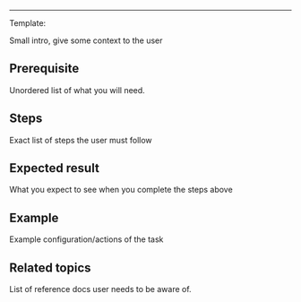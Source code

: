 <!--
title: "Inspect alerts"
custom_edit_url: "https://github.com/netdata/netdata/blob/master/docs/tasks/alerting/inspect-alerts.md"
learn_status: "Published"
learn_topic_type: "Tasks"
learn_rel_path: "alerting"
learn_docs_purpose: "Instructions on how the user can see their active alerts"
-->

**********************************************************************
Template:

Small intro, give some context to the user

## Prerequisite

Unordered list of what you will need. 

## Steps

Exact list of steps the user must follow

## Expected result

What you expect to see when you complete the steps above

## Example

Example configuration/actions of the task

## Related topics

List of reference docs user needs to be aware of.

